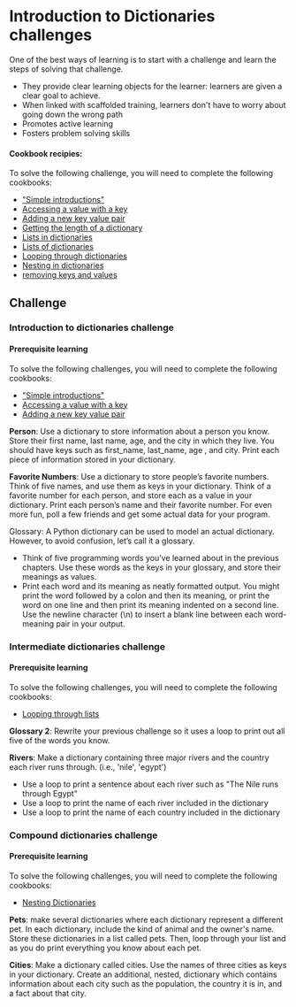 # Introduction to Dictionaries challenges 

One of the best ways of learning is to start with a challenge and learn the steps of solving that challenge. 

* They provide clear learning objects for the learner: learners are given a clear goal to achieve. 
* When linked with scaffolded training, learners don't have to worry about going down the wrong path
* Promotes active learning 
* Fosters problem solving skills

#### Cookbook recipies:

To solve the following challenge, you will need to complete the following cookbooks: 

* ["Simple introductions"](../../cookbook/python/foundations/foundations.dictionaries.simple.md)
* [Accessing a value with a key](../../cookbook/python/foundations/foundations.dictionaries.accessing_a_value.md)
* [Adding a new key value pair](../../cookbook/python/foundations/foundations.dictionaries.adding_new_key_value_pair.md)
* [Getting the length of a dictionary](../../cookbook/python/foundations/foundations.dictionaries.getting_length.md)
* [Lists in dictionaries](../../cookbook/python/foundations/foundations.dictionaries.lists_in_dictionaries.md)
* [Lists of dictionaries](../../cookbook/python/foundations/foundations.dictionaries.lists_of_dictionaries.md)
* [Looping through dictionaries](../../cookbook/python/foundations/foundations.dictionaries.looping.md)
* [Nesting in dictionaries](../../cookbook/python/foundations/foundations.dictionaries.nesting_in_dictionaries.md)
* [removing keys and values](../../cookbook/python/foundations/foundations.dictionaries.removing_key_values.md)

## Challenge

### Introduction to dictionaries challenge 

#### Prerequisite learning

To solve the following challenges, you will need to complete the following cookbooks: 

* ["Simple introductions"](../../cookbook/python/foundations/foundations.dictionaries.simple.md)
* [Accessing a value with a key](../../cookbook/python/foundations/foundations.dictionaries.accessing_a_value.md)
* [Adding a new key value pair](../../cookbook/python/foundations/foundations.dictionaries.adding_new_key_value_pair.md)

**Person**:  Use a dictionary to store information about a person you know. Store their first name, last name, age, and the city in which they live. You should have keys such as first_name, last_name, age , and city. Print each piece of information stored in your dictionary.

**Favorite Numbers**: Use a dictionary to store people’s favorite numbers. Think of five names, and use them as keys in your dictionary. Think of a favorite number for each person, and store each as a value in your dictionary. Print each person’s name and their favorite number. For even more fun, poll a few friends and get some actual data for your program.

Glossary: A Python dictionary can be used to model an actual dictionary. However, to avoid confusion, let’s call it a glossary.

* Think of five programming words you’ve learned about in the previous chapters. Use these words as the keys in your glossary, and store their meanings as values.
* Print each word and its meaning as neatly formatted output. You might print the word followed by a colon and then its meaning, or print the word on one line and then print its meaning indented on a second line. Use the
newline character (\n) to insert a blank line between each word-meaning pair in your output.


### Intermediate dictionaries challenge 

#### Prerequisite learning

To solve the following challenges, you will need to complete the following cookbooks: 

* [Looping through lists](../../cookbook/python/foundations/foundations.dictionaries.looping.md)

**Glossary 2**: Rewrite your previous challenge so it uses a loop to print out all five of the words you know. 

**Rivers**: Make a dictionary containing three major rivers and the country each river runs through. (i.e., 'nile', 'egypt')

* Use a loop to print a sentence about each river such as "The Nile runs through Egypt"
* Use a loop to print the name of each river included in the dictionary
* Use a loop to print the name of each country included in the dictionary

### Compound dictionaries challenge 

#### Prerequisite learning

To solve the following challenges, you will need to complete the following cookbooks: 

* [Nesting Dictionaries](../../cookbook/python/foundations/foundations.dictionaries.nesting_in_dictionaries.md)

**Pets**: make several dictionaries where each dictionary represent a different pet. In each dictionary, include the kind of animal and the owner's name. Store these dictionaries in a list called pets. Then, loop through your list and as you do print everything you know about each pet. 

**Cities**: Make a dictionary called cities. Use the names of three cities as keys in your dictionary. Create an additional, nested, dictionary which contains information about each city such as the population, the country it is in, and a fact about that city. 
